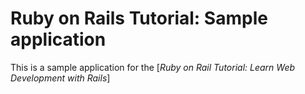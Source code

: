 # Ruby on Rails Tutorial: Sample application

This is a sample application for the 
[*Ruby on Rail Tutorial: Learn Web Development with Rails*]


